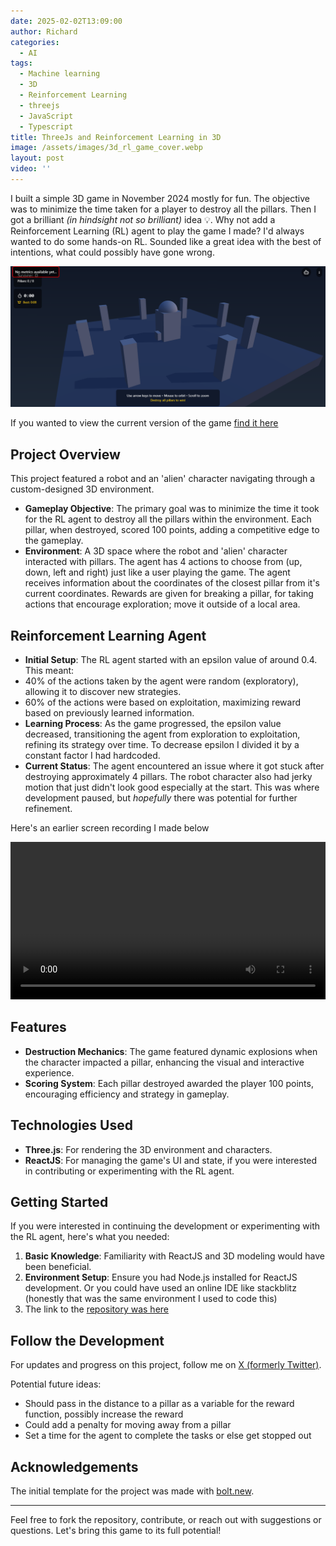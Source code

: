 ```yaml
---
date: 2025-02-02T13:09:00
author: Richard
categories:
  - AI
tags:
  - Machine learning
  - 3D
  - Reinforcement Learning
  - threejs
  - JavaScript
  - Typescript
title: ThreeJs and Reinforcement Learning in 3D
image: /assets/images/3d_rl_game_cover.webp
layout: post
video: ''
---
```

I built a simple 3D game in November 2024 mostly for fun.  The objective was to minimize the time taken for a player to destroy all the pillars. Then I got a brilliant _(in hindsight not so brilliant)_ idea 💡. Why not add a Reinforcement Learning (RL) agent to play the game I made? I'd always wanted to do some hands-on RL. Sounded like a great idea with the best of intentions, what could possibly have gone wrong.

![3D reinforcement learning game screenshot showing agent with pillars on a blue-gray environment](/assets/images/3d_rl_game.png "3D reinforcement learning game screenshot showing agent with pillars")

If you wanted to view the current version of the game [find it here](https://3dcharacter.netlify.app/)

## Project Overview

This project featured a robot and an 'alien' character navigating through a custom-designed 3D environment.

- **Gameplay Objective**: The primary goal was to minimize the time it took for the RL agent to destroy all the pillars within the environment. Each pillar, when destroyed, scored 100 points, adding a competitive edge to the gameplay.
- **Environment**: A 3D space where the robot and 'alien' character interacted with pillars. The agent has 4 actions to choose from (up, down, left and right) just like a user playing the game. The agent receives information about the coordinates of the closest pillar from it's current coordinates. Rewards are given for breaking a pillar, for taking actions that encourage exploration; move it outside of a local area.
  

## Reinforcement Learning Agent

- **Initial Setup**: The RL agent started with an epsilon value of around 0.4. This meant:
- 40% of the actions taken by the agent were random (exploratory), allowing it to discover new strategies.
- 60% of the actions were based on exploitation, maximizing reward based on previously learned information.
- **Learning Process**: As the game progressed, the epsilon value decreased, transitioning the agent from exploration to exploitation, refining its strategy over time. To decrease epsilon I divided it by a constant factor I had hardcoded.
- **Current Status**: The agent encountered an issue where it got stuck after destroying approximately 4 pillars. The robot character also had jerky motion that just didn't look good especially at the start. This was where development paused, but _hopefully_ there was potential for further refinement. 

Here's an earlier screen recording I made below

<video width="100%" preload="auto" autoplay controls>
  <source src="{{ '/assets/videos/rl_robot_janky_motion.mp4' | relative_url }}" type="video/mp4">
  Your browser does not support the video tag.
</video>

## Features

- **Destruction Mechanics**: The game featured dynamic explosions when the character impacted a pillar, enhancing the visual and interactive experience.
- **Scoring System**: Each pillar destroyed awarded the player 100 points, encouraging efficiency and strategy in gameplay.

## Technologies Used

- **Three.js**: For rendering the 3D environment and characters.
- **ReactJS**: For managing the game's UI and state, if you were interested in contributing or experimenting with the RL agent.

## Getting Started

If you were interested in continuing the development or experimenting with the RL agent, here's what you needed:

1. **Basic Knowledge**: Familiarity with ReactJS and 3D modeling would have been beneficial.
2. **Environment Setup**: Ensure you had Node.js installed for ReactJS development. Or you could have used an online IDE like stackblitz (honestly that was the same environment I used to code this)
3. The link to the [repository was here](https://github.com/RDjarbeng/3d-character-game)

## Follow the Development

For updates and progress on this project, follow me on [X (formerly Twitter)](https://x.com/DjarbengRichard/status/1883970511312675302).

Potential future ideas:

* Should pass in the distance to a pillar as a variable for the reward function, possibly increase the reward
* Could add a penalty for moving away from a pillar
* Set a time for the agent to complete the tasks or else get stopped out

## Acknowledgements

The initial template for the project was made with [bolt.new](https://bolt.new).

---

Feel free to fork the repository, contribute, or reach out with suggestions or questions. Let's bring this game to its full potential!
